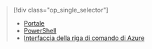 > [!div class="op_single_selector"]
> * [Portale](../articles/virtual-network/virtual-network-manage-nsg-arm-portal.md)
> * [PowerShell](../articles/virtual-network/virtual-network-manage-nsg-arm-ps.md)
> * [Interfaccia della riga di comando di Azure](../articles/virtual-network/virtual-network-manage-nsg-arm-cli.md)